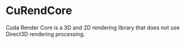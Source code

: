 # CuRendCore
Cuda Render Core is a 3D and 2D rendering library that does not use Direct3D rendering processing.